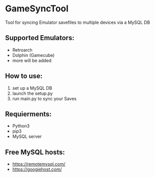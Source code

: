 # GameSyncTool
Tool for syncing Emulator savefiles to multiple devices via a MySQL DB

## Supported Emulators:
* Retroarch
* Dolphin (Gamecube)
* more will be added

## How to use:
1. set up a MySQL DB
2. launch the setup.py
3. run main.py to sync your Saves

## Requierments:
* Python3
* pip3
* MySQL server


## Free MySQL hosts:
* https://remotemysql.com/
* https://googiehost.com/

